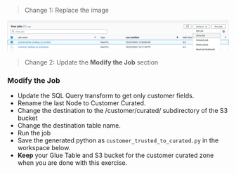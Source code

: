 > Change 1: Replace the image

![Clone Job](1-clone.png)

> Change 2: Update the **Modify the Job** section

### Modify the Job
- Update the SQL Query transform to get only customer fields.
- Rename the last Node to Customer Curated.
- Change the destination to the /customer/curated/ subdirectory of the S3 bucket
- Change the destination table name.
- Run the job
- Save the generated python as `customer_trusted_to_curated.py` in the workspace below.
- **Keep** your Glue Table and S3 bucket for the customer curated zone when you are done with this exercise.
